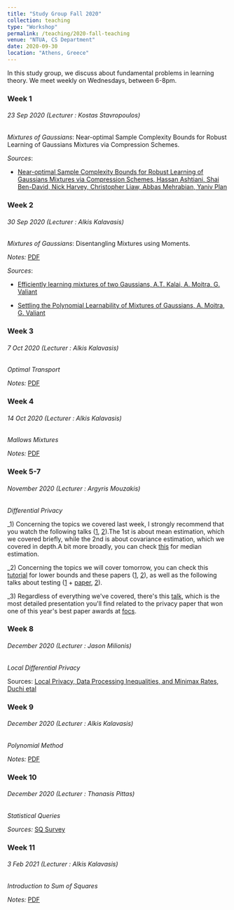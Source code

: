 ```yaml
---
title: "Study Group Fall 2020"
collection: teaching
type: "Workshop"
permalink: /teaching/2020-fall-teaching
venue: "NTUA, CS Department"
date: 2020-09-30
location: "Athens, Greece"
---
```


In this study group, we discuss about fundamental problems in learning theory. We meet weekly on Wednesdays, between 6-8pm.

### Week 1 
###### 23 Sep 2020 (Lecturer : Kostas Stavropoulos)
_Mixtures of Gaussians_: Near-optimal Sample Complexity Bounds for Robust Learning of Gaussians Mixtures via Compression Schemes.

_Sources_: 

- [Near-optimal Sample Complexity Bounds for Robust Learning of Gaussians Mixtures via Compression Schemes, Hassan Ashtiani, Shai Ben-David, Nick Harvey, Christopher Liaw, Abbas Mehrabian, Yaniv Plan](https://arxiv.org/abs/1710.05209) 


### Week 2
###### 30 Sep 2020 (Lecturer : Alkis Kalavasis)
_Mixtures of Gaussians_: Disentangling Mixtures using Moments.

_Notes:_ [PDF](https://github.com/AlkisK/AlkisK.github.io/blob/master/_teaching/study-group-lec2_alkis_mixtures.pdf)

_Sources_: 

- [Efficiently learning mixtures of two Gaussians, A.T. Kalai, A. Moitra, G. Valiant](http://people.csail.mit.edu/moitra/docs/2g-full.pdf) 

- [Settling the Polynomial Learnability of Mixtures of Gaussians, A. Moitra, G. Valiant](https://arxiv.org/abs/1004.4223)


### Week 3 
###### 7 Oct 2020 (Lecturer : Alkis Kalavasis)
_Optimal Transport_

_Notes:_ [PDF](https://github.com/AlkisK/AlkisK.github.io/blob/master/_teaching/study-group-lec3_alkis_opt_transp.pdf)

### Week 4
###### 14 Oct 2020 (Lecturer : Alkis Kalavasis)
_Mallows Mixtures_

_Notes:_ [PDF](https://github.com/AlkisK/AlkisK.github.io/blob/master/_teaching/study-group-lec4_alkis_mallows_mixt.pdf)

### Week 5-7
###### November 2020 (Lecturer : Argyris Mouzakis)
_Differential Privacy_

_1) Concerning the topics we covered last week, I strongly recommend that you watch the following talks ([1](https://www.youtube.com/watch?v=RmXQ0LnsH90), [2](https://www.youtube.com/watch?v=2oLWHRNF_tM)).The 1st is about mean estimation, which we covered briefly, while the 2nd is about covariance estimation, which we covered in depth.A bit more broadly, you can check [this](https://arxiv.org/abs/2011.06202) for median estimation.

_2)  Concerning the topics we will cover tomorrow, you can check this [tutorial](http://www.cs.columbia.edu/~ccanonne/tutorial-focs2020/) for lower bounds and these papers ([1](https://arxiv.org/abs/1311.3158), [2](https://arxiv.org/abs/2004.06830)), as well as the following talks about testing ([1](https://www.youtube.com/watch?v=xrx2HKqcoV8) + [paper](https://arxiv.org/abs/1811.11148), [2](https://www.youtube.com/watch?v=_yXCHRkUMsY)).

_3) Regardless of everything we've covered, there's this [talk](https://www.youtube.com/watch?v=14SwC1ewYBc), which is the most detailed presentation you'll find related to the privacy paper that won one of this year's best paper awards at [focs](https://focs2020.cs.duke.edu/awards/).


### Week 8
###### December 2020 (Lecturer : Jason Milionis)
_Local Differential Privacy_

Sources: [Local Privacy, Data Processing Inequalities, and Minimax Rates, Duchi etal](https://arxiv.org/pdf/1302.3203.pdf)

### Week 9
###### December 2020 (Lecturer : Alkis Kalavasis)
_Polynomial Method_

_Notes:_ [PDF](https://github.com/AlkisK/AlkisK.github.io/blob/master/_teaching/study-group-lec5_alkis_polynomial_method(s).pdf)

### Week 10
###### December 2020 (Lecturer : Thanasis Pittas)
_Statistical Queries_

_Sources:_ [SQ Survey](https://arxiv.org/pdf/2004.00557.pdf)

### Week 11
###### 3 Feb 2021 (Lecturer : Alkis Kalavasis)
_Introduction to Sum of Squares_

_Notes:_ [PDF](https://github.com/AlkisK/AlkisK.github.io/blob/master/_teaching/study-group-lec6_alkis_sos.pdf)
 
